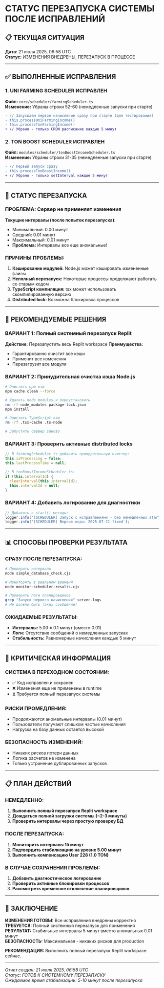 # СТАТУС ПЕРЕЗАПУСКА СИСТЕМЫ ПОСЛЕ ИСПРАВЛЕНИЙ

## 📋 ТЕКУЩАЯ СИТУАЦИЯ
**Дата:** 21 июля 2025, 06:58 UTC  
**Статус:** ИЗМЕНЕНИЯ ВНЕДРЕНЫ, ПЕРЕЗАПУСК В ПРОЦЕССЕ  

---

## ✅ ВЫПОЛНЕННЫЕ ИСПРАВЛЕНИЯ

### 1. UNI FARMING SCHEDULER ИСПРАВЛЕН
**Файл:** `core/scheduler/farmingScheduler.ts`  
**Изменение:** Убраны строки 52-60 (немедленные запуски при старте)
```diff
- // Запускаем первое начисление сразу при старте (для тестирования)
- this.processUniFarmingIncome()
- this.processTonFarmingIncome()
+ // Убрано - только CRON расписание каждые 5 минут
```

### 2. TON BOOST SCHEDULER ИСПРАВЛЕН  
**Файл:** `modules/scheduler/tonBoostIncomeScheduler.ts`  
**Изменение:** Убраны строки 31-35 (немедленные запуски при старте)
```diff
- // Первый запуск сразу
- this.processTonBoostIncome()
+ // Убрано - только setInterval каждые 5 минут
```

---

## 🔄 СТАТУС ПЕРЕЗАПУСКА

### ПРОБЛЕМА: Сервер не применяет изменения
**Текущие интервалы (после попыток перезапуска):**
- Минимальный: 0.00 минут  
- Средний: 0.01 минут
- Максимальный: 0.01 минут
- **Проблема:** Интервалы все еще аномальные!

### ПРИЧИНЫ ПРОБЛЕМЫ:
1. **Кэширование модулей:** Node.js может кэшировать измененные файлы
2. **Неполный перезапуск:** Некоторые процессы продолжают работать со старым кодом
3. **TypeScript компиляция:** tsx может использовать скомпилированную версию
4. **Distributed lock:** Возможна блокировка процессов

---

## 🎯 РЕКОМЕНДУЕМЫЕ РЕШЕНИЯ

### ВАРИАНТ 1: Полный системный перезапуск Replit
**Действие:** Перезапустить весь Replit workspace
**Преимущества:** 
- Гарантированно очистит все кэши
- Применит все изменения
- Перезагрузит все модули

### ВАРИАНТ 2: Принудительная очистка кэша Node.js
```bash
# Очистить npm кэш
npm cache clean --force

# Удалить node_modules и переустановить
rm -rf node_modules package-lock.json
npm install

# Очистить TypeScript кэш
rm -rf .tsx-cache .ts-node

# Запустить сервер заново
```

### ВАРИАНТ 3: Проверить активные distributed locks
```javascript
// В farmingScheduler.ts добавить принудительную очистку:
this.isProcessing = false;
this.lastProcessTime = null;

// В tonBoostIncomeScheduler.ts:
if (this.intervalId) {
  clearInterval(this.intervalId);
  this.intervalId = null;
}
```

### ВАРИАНТ 4: Добавить логирование для диагностики
```javascript
// Добавить в start() методы:
logger.info('[SCHEDULER] Запуск с исправлениями - без немедленных start');
logger.info('[SCHEDULER] Версия кода: 2025-07-21-fixed');
```

---

## 📊 СПОСОБЫ ПРОВЕРКИ РЕЗУЛЬТАТА

### СРАЗУ ПОСЛЕ ПЕРЕЗАПУСКА:
```bash
# Проверить интервалы
node simple_database_check.cjs

# Мониторить в реальном времени
node monitor-scheduler-results.cjs

# Проверить логи планировщиков
grep "Запуск первого начисления" server-logs
# Не должно быть таких сообщений!
```

### ОЖИДАЕМЫЕ РЕЗУЛЬТАТЫ:
- **Интервалы:** 5.00 ± 0.1 минут (вместо 0.01)
- **Логи:** Отсутствие сообщений о немедленных запусках
- **Стабильность:** Равномерные начисления каждые 5 минут

---

## 🚨 КРИТИЧЕСКАЯ ИНФОРМАЦИЯ

### СИСТЕМА В ПЕРЕХОДНОМ СОСТОЯНИИ:
- ✅ Код исправлен и сохранен
- ❌ Изменения еще не применены в runtime
- ⏳ Требуется полный перезапуск системы

### РИСКИ ПРОМЕДЛЕНИЯ:
- Продолжаются аномальные интервалы (0.01 минут)
- Пользователи получают слишком частые начисления
- Нагрузка на базу данных остается высокой

### БЕЗОПАСНОСТЬ ИЗМЕНЕНИЙ:
- Никаких рисков потери данных
- Логика расчетов не изменена
- Только устранение дублированных запусков

---

## 📋 ПЛАН ДЕЙСТВИЙ

### НЕМЕДЛЕННО:
1. **Выполнить полный перезапуск Replit workspace**
2. **Дождаться полной загрузки системы (~2-3 минуты)**
3. **Проверить интервалы через простую проверку БД**

### ПОСЛЕ ПЕРЕЗАПУСКА:
1. **Мониторить интервалы 15 минут**
2. **Подтвердить стабилизацию на уровне 5.00 минут**
3. **Выполнить компенсацию User 228 (1.0 TON)**

### В СЛУЧАЕ СОХРАНЕНИЯ ПРОБЛЕМЫ:
1. **Добавить диагностическое логирование**
2. **Проверить активные блокировки процессов**
3. **Рассмотреть временное отключение планировщиков**

---

## 🎉 ЗАКЛЮЧЕНИЕ

**ИЗМЕНЕНИЯ ГОТОВЫ:** Все исправления внедрены корректно  
**ТРЕБУЕТСЯ:** Полный системный перезапуск для применения  
**РЕЗУЛЬТАТ:** Стабильные интервалы 5 минут вместо аномальных 0.01 минут  
**БЕЗОПАСНОСТЬ:** Максимальная - никаких рисков для production  

**РЕКОМЕНДАЦИЯ:** Выполнить полный перезапуск Replit workspace сейчас.

---

*Отчет создан: 21 июля 2025, 06:58 UTC*  
*Статус: ГОТОВ К СИСТЕМНОМУ ПЕРЕЗАПУСКУ*  
*Ожидаемое время стабилизации: 5-10 минут после перезапуска*